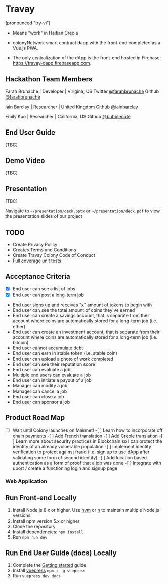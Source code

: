 # Travay

(pronounced "try-vi")

- Means "work" in Haitian Creole

- colonyNetwork smart contract dapp with the front-end completed as a Vue.js PWA.

- The only centralization of the dApp is the front-end hosted in Firebase: https://travay-dapp.firebaseapp.com.

## Hackathon Team Members

Farah Brunache | Developer | Virigina, US
Twitter [@farahbrunache](www.github.com/farahbrunache)
Github [@farahbrunache](www.twitter.com/farahbrunache)

Iain Barclay | Researcher | United Kingdom
Github [@iainbarclay](www.github.com/iainbarclay)

Emily Kuo | Researcher | California, US
Github [@bubblenote](www.github.com/bubblenote)

## End User Guide

[TBC]

## Demo Video

[TBC]

## Presentation

[TBC]

Navigate to `~/presentation/deck.pptx` or `~/presentation/deck.pdf` to view the presentation slides of our project

## TODO

- Create Privacy Policy
- Creates Terms and Conditions
- Create Travay Colony Code of Conduct
- Full coverage unit tests

## Acceptance Criteria

- [x] End user can see a list of jobs
- [x] End user can post a long-term job
- End user signs up and receives "x" amount of tokens to begin with
- End user can see the total amount of coins they've earned
- End user can create a savings account, that is separate from their account where coins are automatically stored for a long-term job (i.e. ether)
- End user can create an investment account, that is separate from their account where coins are automatically stored for a long-term job (i.e. bitcoin)
- End user cannot accumulate debt
- End user can earn in stable token (i.e. stable coin)
- End user can upload a photo of work completed
- End user can see their reputation score
- End user can evaluate a job
- Multiple end users can evaluate a job
- End user can initiate a payout of a job
- Manager can modify a job
- Manager can cancel a job
- End user can close a job
- End user can sponsor a job

## Product Road Map

-[ ] Wait until Colony launches on Mainnet! -[ ] Learn how to incorporate off chain payments -[ ] Add French translation -[ ] Add Creole translation -[ ] Learn more about security practices in Blockchain so I can protect the identity of an already vulnerable population -[ ] Implement identity verification to protect against fraud (i.e. sign up to use dApp after validating some form of second identity) -[ ] Add location based authentication as a form of proof that a job was done -[ ] Integrate with uport / create a functioning login and signup page

### Web Application

## Run Front-end Locally

1.  Install Node.js 8.x or higher. Use [nvm](https://github.com/creationix/nvm) or [n](https://github.com/tj/n) to maintain multiple Node.js versions
2.  Install npm version 5.x or higher
3.  Clone the repository
4.  Install dependencies: `npm install`
5.  Run `npm run dev`

## Run End User Guide (docs) Locally

1.  Complete the [Getting started](#getting-started) guide
2.  Install [vuepress](https://vuepress.vuejs.org/) `npm i -g vuepress`
3.  Run `vuepress dev docs`
